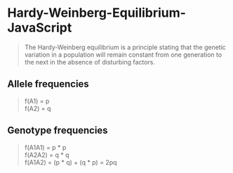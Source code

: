 # Hardy-Weinberg-Equilibrium-JavaScript

> The Hardy-Weinberg equilibrium is a principle stating that the genetic variation in a population will remain constant from one generation to the next in the absence of disturbing factors.

## Allele frequencies
> f(A1) = p <br/>
> f(A2) = q <br/>

## Genotype frequencies
> f(A1A1) = p * p <br/>
> f(A2A2) = q * q <br/>
> f(A1A2) = (p * q) + (q * p) = 2pq <br/>
